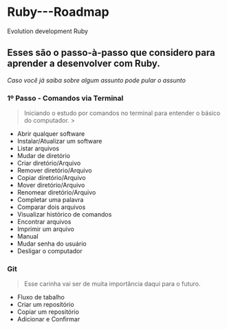 # Ruby---Roadmap
Evolution development Ruby

## Esses são o passo-à-passo que considero para aprender a desenvolver com Ruby.
_Caso você já saiba sobre algum assunto pode pular o assunto_

### 1º Passo - Comandos via Terminal
> Iniciando o estudo por comandos no terminal para entender o básico do computador. >
* Abrir qualquer software
* Instalar/Atualizar um software
* Listar arquivos
* Mudar de diretório
* Criar diretório/Arquivo
* Remover diretório/Arquivo
* Copiar diretório/Arquivo
* Mover diretório/Arquivo
* Renomear diretório/Arquivo
* Completar uma palavra
* Comparar dois arquivos
* Visualizar histórico de comandos
* Encontrar arquivos
* Imprimir um arquivo
* Manual
* Mudar senha do usuário
* Desligar o computador


### Git
> Esse carinha vai ser de muita importância daqui para o futuro.
* Fluxo de tabalho
* Criar um reposítório
* Copiar um repositório
* Adicionar e Confirmar
